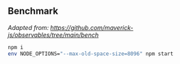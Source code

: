 ## Benchmark

_Adapted from: https://github.com/maverick-js/observables/tree/main/bench_

```bash
npm i
env NODE_OPTIONS="--max-old-space-size=8096" npm start
```